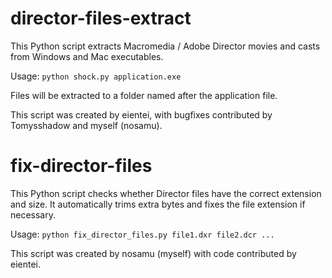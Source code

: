 # director-files-extract
This Python script extracts Macromedia / Adobe Director movies and casts from Windows and Mac executables.

Usage: `python shock.py application.exe`

Files will be extracted to a folder named after the application file.

This script was created by eientei, with bugfixes contributed by Tomysshadow and myself (nosamu).

# fix-director-files
This Python script checks whether Director files have the correct extension and size. It automatically trims extra bytes and fixes the file extension if necessary.

Usage: `python fix_director_files.py file1.dxr file2.dcr ...`

This script was created by nosamu (myself) with code contributed by eientei.
